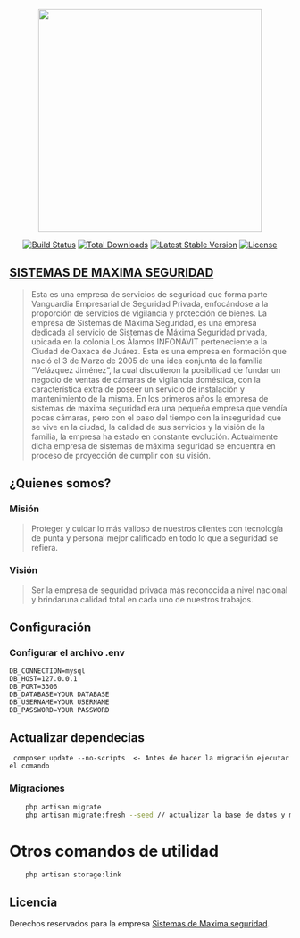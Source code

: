 <p align="center"><a href="https://laravel.com" target="_blank"><img src="https://raw.githubusercontent.com/laravel/art/master/logo-lockup/5%20SVG/2%20CMYK/1%20Full%20Color/laravel-logolockup-cmyk-red.svg" width="400"></a></p>

<p align="center">
<a href="https://travis-ci.org/laravel/framework"><img src="https://travis-ci.org/laravel/framework.svg" alt="Build Status"></a>
<a href="https://packagist.org/packages/laravel/framework"><img src="https://img.shields.io/packagist/dt/laravel/framework" alt="Total Downloads"></a>
<a href="https://packagist.org/packages/laravel/framework"><img src="https://img.shields.io/packagist/v/laravel/framework" alt="Latest Stable Version"></a>
<a href="https://packagist.org/packages/laravel/framework"><img src="https://img.shields.io/packagist/l/laravel/framework" alt="License"></a>
</p>

##  [SISTEMAS DE MAXIMA SEGURIDAD](sistemasdemaximaseguridad@gmail.com)

> Esta  es  una  empresa  de  servicios  de  seguridad  que  forma  parte  Vanguardia Empresarial  de  Seguridad  Privada,  enfocándose  a  la  proporción  de  servicios  de vigilancia y protección de bienes. La empresa de Sistemas de Máxima Seguridad, es   una   empresa   dedicada   al   servicio   de Sistemas    de    Máxima    Seguridad    privada, ubicada en la colonia Los Álamos INFONAVIT perteneciente   a   la   Ciudad   de   Oaxaca   de Juárez. Esta es una empresa en formación que nació  el  3  de  Marzo  de  2005  de  una  idea conjunta de la familia “Velázquez Jiménez”, la cual  discutieron  la  posibilidad  de  fundar  un  negocio  de  ventas  de  cámaras  de vigilancia doméstica, con la característica extra de poseer un servicio de instalación y mantenimiento de la misma. En  los  primeros  años  la  empresa  de  sistemas  de  máxima  seguridad  era  una pequeña empresa que vendía pocas cámaras, pero con el paso del tiempo con la inseguridad que se vive en la ciudad, la calidad de sus servicios y la visión de la familia, la empresa ha estado en constante evolución. Actualmente dicha empresa de  sistemas  de  máxima  seguridad  se  encuentra  en  proceso  de  proyección  de cumplir con su visión. 

## ¿Quienes somos?

### Misión
> Proteger  y  cuidar  lo  más  valioso  de  nuestros  clientes  con  tecnología  de  punta  y personal mejor calificado en todo lo que a seguridad se refiera.

### Visión
> Ser la empresa de seguridad privada más reconocida a nivel nacional y brindaruna calidad total en cada uno de nuestros trabajos.

## Configuración

### Configurar el archivo .env

```
DB_CONNECTION=mysql
DB_HOST=127.0.0.1
DB_PORT=3306
DB_DATABASE=YOUR DATABASE
DB_USERNAME=YOUR USERNAME
DB_PASSWORD=YOUR PASSWORD
```
## Actualizar dependecias

```
 composer update --no-scripts  <- Antes de hacer la migración ejecutar el comando

```

### Migraciones
```bash
    php artisan migrate
    php artisan migrate:fresh --seed // actualizar la base de datos y migrar los seeders. 
```

# Otros comandos de utilidad

``` 
    php artisan storage:link
```

## Licencia
Derechos reservados para la empresa [Sistemas de Maxima seguridad](sistemasdemaximaseguridad@gmail.com).
